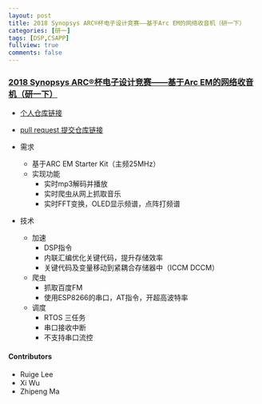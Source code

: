 ```yaml
---
layout: post
title: 2018 Synopsys ARC®杯电子设计竞赛——基于Arc EM的网络收音机（研一下）
categories: [研一]
tags: [DSP,CSAPP]
fullview: true
comments: false
---
```





### [2018 Synopsys ARC®杯电子设计竞赛——基于Arc EM的网络收音机（研一下）](https://github.com/whutddk/iRhythm)
* [个人仓库链接](https://github.com/whutddk/iRhythm)
* [pull request 提交仓库链接](https://github.com/foss-for-synopsys-dwc-arc-processors/embarc_applications)

* 需求
    - 基于ARC EM Starter Kit（主频25MHz）
    - 实现功能
        + 实时mp3解码并播放
        + 实时爬虫从网上抓取音乐
        + 实时FFT变换，OLED显示频谱，点阵打频谱
* 技术
    - 加速
        + DSP指令
        + 内联汇编优化关键代码，提升存储效率
        + 关键代码及变量移动到紧耦合存储器中（ICCM DCCM）
    - 爬虫
        + 抓取百度FM
        + 使用ESP8266的串口，AT指令，开超高波特率
    - 调度
        + RTOS 三任务
        + 串口接收中断
        + 不支持串口流控

#### Contributors
* Ruige Lee
* Xi Wu
* Zhipeng Ma




